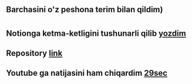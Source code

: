 ## Barchasini o'z peshona terim bilan qildim)
#
## Notionga ketma-ketligini tushunarli qilib [yozdim](https://abu-programmiy.notion.site/SignalR-e1852d3de63541d5901719710cd8ab9d?pvs=4)
## Repository [link](https://github.com/AbuProgrammiy/SignalR-Sample)
## Youtube ga natijasini ham chiqardim [29sec](https://www.youtube.com/watch?v=FTkfmpBA7TQ)
